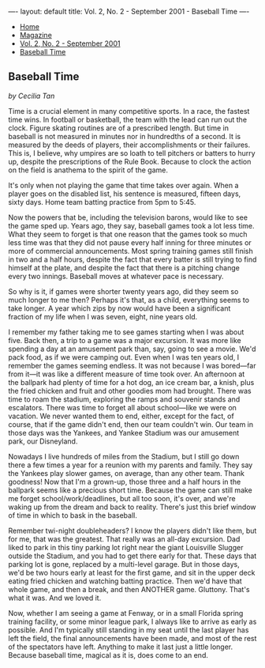 &mdash;-
layout: default
title: Vol. 2, No. 2 - September 2001 - Baseball Time
&mdash;-
<nav class="breadcrumb" aria-label="breadcrumbs">
  <ul>
    <li><a href="{{ site.url }}{{ site.baseurl }}/index.html">Home</a></li>
    <li><a href="../magazine-home.html">Magazine</a></li>
    <li><a href="bi_vol_2_no_2_home.html">Vol. 2, No. 2 - September 2001</a></li>
    <li class="is-active"><a href="#" aria-current="page">Baseball Time</a></li>
  </ul>
</nav>

<section class="storycontent">
  <h1>Baseball Time</h1>
  <p><em>by Cecilia Tan</em></p>

  <p>
    Time is a crucial element in many competitive sports. In a race, the fastest time wins. In football or basketball, the team with the lead can run out the clock. Figure skating routines are of a prescribed length. But time in baseball is not measured in minutes nor in hundredths of a second. It is measured by the deeds of players, their accomplishments or their failures. This is, I believe, why umpires are so loath to tell pitchers or batters to hurry up, despite the prescriptions of the Rule Book. Because to clock the action on the field is anathema to the spirit of the game.
  </p>

  <p>
    It's only when not playing the game that time takes over again. When a player goes on the disabled list, his sentence is measured, fifteen days, sixty days. Home team batting practice from 5pm to 5:45.
  </p>

  <p>
    Now the powers that be, including the television barons, would like to see the game sped up. Years ago, they say, baseball games took a lot less time. What they seem to forget is that one reason that the games took so much less time was that they did not pause every half inning for three minutes or more of commercial announcements. Most spring training games still finish in two and a half hours, despite the fact that every batter is still trying to find himself at the plate, and despite the fact that there is a pitching change every two innings. Baseball moves at whatever pace is necessary.
  </p>

  <p>
    So why is it, if games were shorter twenty years ago, did they seem so much longer to me then? Perhaps it's that, as a child, everything seems to take longer. A year which zips by now would have been a significant fraction of my life when I was seven, eight, nine years old.
  </p>

  <p>
    I remember my father taking me to see games starting when I was about five. Back then, a trip to a game was a major excursion. It was more like spending a day at an amusement park than, say, going to see a movie. We'd pack food, as if we were camping out. Even when I was ten years old, I remember the games seeming endless. It was not because I was bored&mdash;far from it&mdash;it was like a different measure of time took over. An afternoon at the ballpark had plenty of time for a hot dog, an ice cream bar, a knish, plus the fried chicken and fruit and other goodies mom had brought. There was time to roam the stadium, exploring the ramps and souvenir stands and escalators. There was time to forget all about school&mdash;like we were on vacation. We never wanted them to end, either, except for the fact, of course, that if the game didn't end, then our team couldn't win. Our team in those days was the Yankees, and Yankee Stadium was our amusement park, our Disneyland.
  </p>

  <p>
    Nowadays I live hundreds of miles from the Stadium, but I still go down there a few times a year for a reunion with my parents and family. They say the Yankees play slower games, on average, than any other team.  Thank goodness! Now that I'm a grown-up, those three and a half hours in the ballpark seems like a precious short time. Because the game can still make me forget school/work/deadlines, but all too soon, it's over, and we're waking up from the dream and back to reality. There's just this brief window of time in which to bask in the baseball.
  </p>

  <p>
    Remember twi-night doubleheaders? I know the players didn't like them, but for me, that was the greatest. That really was an all-day excursion. Dad liked to park in this tiny parking lot right near the giant Louisville Slugger outside the Stadium, and you had to get there early for that. These days that parking lot is gone, replaced by a multi-level garage. But in those days, we'd be two hours early at least for the first game, and sit in the upper deck eating fried chicken and watching batting practice. Then we'd have that whole game, and then a break, and then ANOTHER game. Gluttony. That's what it was. And we loved it.
  </p>

  <p>
    Now, whether I am seeing a game at Fenway, or in a small Florida spring training facility, or some minor league park, I always like to arrive as early as possible. And I'm typically still standing in my seat until the last player has left the field, the final announcements have been made, and most of the rest of the spectators have left. Anything to make it last just a little longer. Because baseball time, magical as it is, does come to an end.
  </p>

</section>
